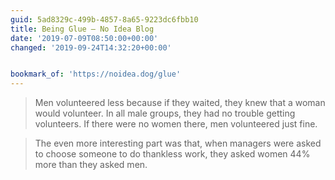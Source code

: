 ```yaml
---
guid: 5ad8329c-499b-4857-8a65-9223dc6fbb10
title: Being Glue — No Idea Blog
date: '2019-07-09T08:50:00+00:00'
changed: '2019-09-24T14:32:20+00:00'


bookmark_of: 'https://noidea.dog/glue'
---
```


> Men volunteered less because if they waited, they knew that a woman would volunteer. In all male groups, they had no trouble getting volunteers. If there were no women there, men volunteered just fine.

> The even more interesting part was that, when managers were asked to choose someone to do thankless work, they asked women 44% more than they asked men.
